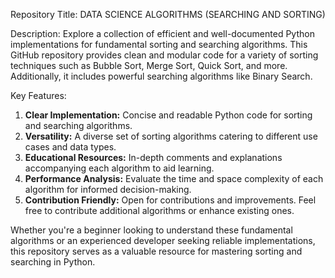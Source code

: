 Repository Title: DATA SCIENCE ALGORITHMS (SEARCHING AND SORTING)

Description:
Explore a collection of efficient and well-documented Python implementations for fundamental sorting and searching algorithms. This GitHub repository provides clean and modular code for a variety of sorting techniques such as Bubble Sort, Merge Sort, Quick Sort, and more. Additionally, it includes powerful searching algorithms like Binary Search.

Key Features:
1. **Clear Implementation:** Concise and readable Python code for sorting and searching algorithms.
2. **Versatility:** A diverse set of sorting algorithms catering to different use cases and data types.
3. **Educational Resources:** In-depth comments and explanations accompanying each algorithm to aid learning.
4. **Performance Analysis:** Evaluate the time and space complexity of each algorithm for informed decision-making.
5. **Contribution Friendly:** Open for contributions and improvements. Feel free to contribute additional algorithms or enhance existing ones.

Whether you're a beginner looking to understand these fundamental algorithms or an experienced developer seeking reliable implementations, this repository serves as a valuable resource for mastering sorting and searching in Python.
